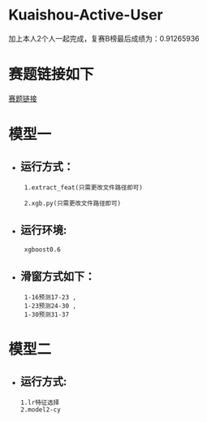 # Kuaishou-Active-User
加上本人2个人一起完成，复赛B榜最后成绩为：0.91265936
# 赛题链接如下    
[赛题链接](https://www.kesci.com/home/competition/5ab8c36a8643e33f5138cba4/content) 


# 模型一
  - ## 运行方式：
         1.extract_feat(只需更改文件路径即可)  

         2.xgb.py(只需更改文件路径即可)

  - ## 运行环境:  
         xgboost0.6

  - ## 滑窗方式如下：
         1-16预测17-23 ,
         1-23预测24-30 ,
         1-30预测31-37

# 模型二
 - ## 运行方式:
       1.lr特征选择
       2.model2-cy
